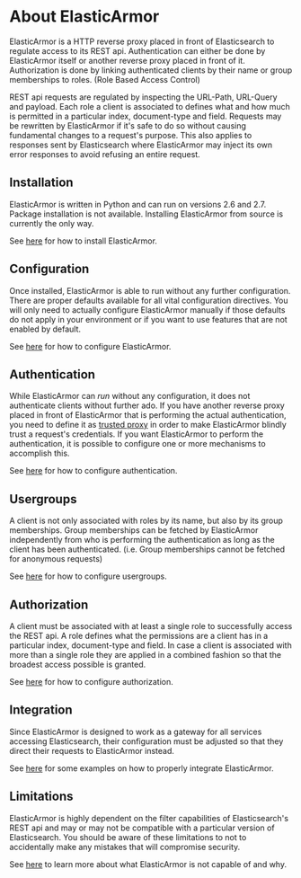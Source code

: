 # <a id="about"></a> About ElasticArmor

ElasticArmor is a HTTP reverse proxy placed in front of Elasticsearch to regulate access to its REST api. Authentication
can either be done by ElasticArmor itself or another reverse proxy placed in front of it. Authorization is done by
linking authenticated clients by their name or group memberships to roles. (Role Based Access Control)

REST api requests are regulated by inspecting the URL-Path, URL-Query and payload. Each role a client is associated
to defines what and how much is permitted in a particular index, document-type and field. Requests may be rewritten
by ElasticArmor if it's safe to do so without causing fundamental changes to a request's purpose. This also applies
to responses sent by Elasticsearch where ElasticArmor may inject its own error responses to avoid refusing an entire
request.

## <a id="about-installation"></a> Installation

ElasticArmor is written in Python and can run on versions 2.6 and 2.7. Package installation is not available.
Installing ElasticArmor from source is currently the only way.

See [here](02-Installation.md#installation) for how to install ElasticArmor.

## <a id="about-configuration"></a> Configuration

Once installed, ElasticArmor is able to run without any further configuration. There are proper defaults available
for all vital configuration directives. You will only need to actually configure ElasticArmor manually if those
defaults do not apply in your environment or if you want to use features that are not enabled by default.

See [here](03-Configuration.md#configuration) for how to configure ElasticArmor.

## <a id="about-authentication"></a> Authentication

While ElasticArmor can *run* without any configuration, it does not authenticate clients without further ado. If
you have another reverse proxy placed in front of ElasticArmor that is performing the actual authentication, you
need to define it as [trusted proxy](03-Configuration.md#configuration-proxy-trusted-proxies) in order to make
ElasticArmor blindly trust a request's credentials. If you want ElasticArmor to perform the authentication, it
is possible to configure one or more mechanisms to accomplish this.

See [here](04-Authentication.md#authentication) for how to configure authentication.

## <a id="about-usergroups"></a> Usergroups

A client is not only associated with roles by its name, but also by its group memberships. Group memberships can
be fetched by ElasticArmor independently from who is performing the authentication as long as the client has been
authenticated. (i.e. Group memberships cannot be fetched for anonymous requests)

See [here](05-Usergroups.md#usergroups) for how to configure usergroups.

## <a id="about-authorization"></a> Authorization

A client must be associated with at least a single role to successfully access the REST api. A role defines what the
permissions are a client has in a particular index, document-type and field. In case a client is associated with more
than a single role they are applied in a combined fashion so that the broadest access possible is granted.

See [here](06-Authorization.md#authorization) for how to configure authorization.

## <a id="about-integration"></a> Integration

Since ElasticArmor is designed to work as a gateway for all services accessing Elasticsearch,
their configuration must be adjusted so that they direct their requests to ElasticArmor instead.

See [here](07-Integration.md#integration) for some examples on how to properly integrate ElasticArmor.

## <a id="about-limitations"></a> Limitations

ElasticArmor is highly dependent on the filter capabilities of Elasticsearch's REST api and may or may not be
compatible with a particular version of Elasticsearch. You should be aware of these limitations to not to
accidentally make any mistakes that will compromise security.

See [here](08-Limitations.md#limitations) to learn more about what ElasticArmor is not capable of and why.
